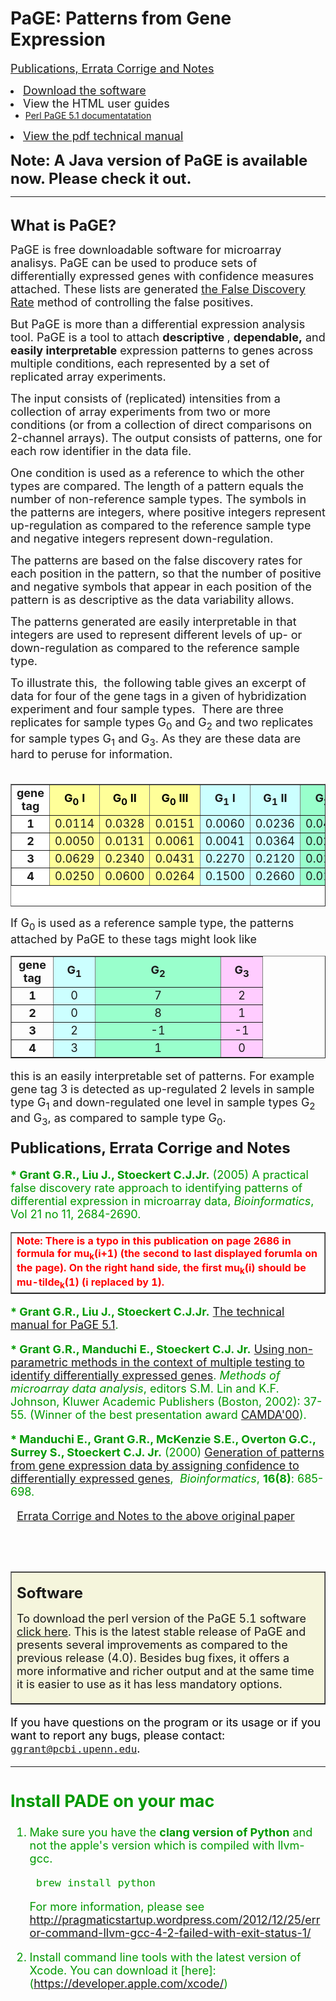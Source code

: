 PaGE: Patterns from Gene Expression
===================================

<a NAME="publications1"></a><font size=+1><a href="#publications2">Publications,
Errata Corrige and Notes</a></font></li>

<li>
<a NAME="software1"></a><font size=+1><a href="#software2">Download the software</a></font></li>

<li><font size=+1>View the HTML user guides</font>
<ul><li><a href="http://www.cbil.upenn.edu/PaGE/doc/perl/PaGE_5.1_documentation.html">Perl PaGE 5.1 documentatation</a>
</ul>

<li><font size=+1><a href="http://www.cbil.upenn.edu/PaGE/doc/PaGE_documentation_technical_manual.pdf">View the pdf technical manual</a></font>


</ul>

<font size=+2><b>Note: A Java version of PaGE is available now. Please check it out.</b></font>

<hr WIDTH="100%">
<br><a NAME="what2"><font size=+2><b>What is PaGE?</b></font>
<p><font size=+1>PaGE is free downloadable software
for microarray analisys.  PaGE
can be used to produce sets of differentially expressed genes with confidence measures attached.
These lists are generated <a href="http://www.cbil.upenn.edu/PaGE/fdr.html">the False Discovery Rate</a> method of controlling the
false positives.

<p><font size=+1>But PaGE is more than a differential expression analysis tool.
PaGE is a tool to attach <b>descriptive </b>, <b>dependable,</b>
and <b>easily interpretable</b> expression patterns to genes across multiple
conditions, each represented by a set of replicated array experiments.

<p><font size=+1>The input consists of (replicated) intensities from a
collection of array experiments from two or more conditions (or from
a collection of direct comparisons on 2-channel arrays).
The output consists of patterns, one for each row
identifier in the data file.

<p>One condition is used as a reference to which the other types are compared.
The length of a pattern equals the
number of non-reference sample types. The symbols in the patterns are integers,
where positive integers represent up-regulation as compared to the reference
sample type and negative integers represent down-regulation.

<p>The patterns are based on the false discovery rates for each position
in the pattern, so that the number
of positive and negative symbols that appear in each position of the pattern
is as descriptive as the data variability allows.</font>

<p>The patterns generated are easily interpretable
in that integers are used to represent different levels of up- or
down-regulation as compared to the reference sample type.

<p> To illustrate this,&nbsp; the following table gives an excerpt of
data for four of the gene tags in a given of hybridization experiment
and four sample types.&nbsp; There are three replicates for sample types
G<sub>0</sub> and G<sub>2</sub> and two replicates for sample types G<sub>1</sub>
and G<sub>3</sub>. As they are these data are hard to peruse for information.</font>
<br>&nbsp;
<table BORDER COLS=11 WIDTH="75%" BGCOLOR="#FFFFFF" NOSAVE >
<tr NOSAVE>
<td NOSAVE>
<center><b><font size=+1>gene tag</font></b></center>
</td>

<td BGCOLOR="#FFFF99" NOSAVE>
<center><b><font color="#000000"><font size=+1>G<sub>0</sub> I</font></font></b></center>
</td>

<td BGCOLOR="#FFFF99" NOSAVE>
<center><b><font color="#000000"><font size=+1>G<sub>0</sub> II</font></font></b></center>
</td>

<td BGCOLOR="#FFFF99" NOSAVE>
<center><b><font color="#000000"><font size=+1>G<sub>0</sub> III</font></font></b></center>
</td>

<td BGCOLOR="#CCFFFF" NOSAVE>
<center><b><font size=+1>G<sub>1</sub> I</font></b></center>
</td>

<td BGCOLOR="#CCFFFF" NOSAVE>
<center><b><font size=+1>G<sub>1</sub> II</font></b></center>
</td>

<td BGCOLOR="#99FFCC" NOSAVE>
<center><b><font size=+1>G<sub>2 </sub>I</font></b></center>
</td>

<td BGCOLOR="#99FFCC" NOSAVE>
<center><b><font size=+1>G<sub>2</sub> II</font></b></center>
</td>

<td BGCOLOR="#99FFCC" NOSAVE>
<center><b><font size=+1>G<sub>2</sub> III</font></b></center>
</td>

<td BGCOLOR="#FFCCFF" NOSAVE>
<center><b><font size=+1>G<sub>3</sub> I</font></b></center>
</td>

<td BGCOLOR="#FFCCFF" NOSAVE>
<center><b><font size=+1>G<sub>3</sub> II</font></b></center>
</td>
</tr>

<tr>
<td>
<center><b><font size=+1>1</font></b></center>
</td>

<td BGCOLOR="#FFFF99" NOSAVE>
<center><font size=+1>0.0114</font></center>
</td>

<td BGCOLOR="#FFFF99" NOSAVE>
<center><font size=+1>0.0328</font></center>
</td>

<td BGCOLOR="#FFFF99" NOSAVE>
<center><font size=+1>0.0151</font></center>
</td>

<td BGCOLOR="#CCFFFF" NOSAVE>
<center><font size=+1>0.0060</font></center>
</td>

<td BGCOLOR="#CCFFFF" NOSAVE>
<center><font size=+1>0.0236</font></center>
</td>

<td BGCOLOR="#99FFCC" NOSAVE>
<center><font size=+1>0.0436</font></center>
</td>

<td BGCOLOR="#99FFCC" NOSAVE>
<center><font size=+1>0.5640</font></center>
</td>

<td BGCOLOR="#99FFCC" NOSAVE>
<center><font size=+1>0.8920</font></center>
</td>

<td BGCOLOR="#FFCCFF" NOSAVE>
<center><font size=+1>0.0639</font></center>
</td>

<td BGCOLOR="#FFCCFF" NOSAVE>
<center><font size=+1>0.2490</font></center>
</td>
</tr>

<tr>
<td>
<center><b><font size=+1>2</font></b></center>
</td>

<td BGCOLOR="#FFFF99" NOSAVE>
<center><font size=+1>0.0050</font></center>
</td>

<td BGCOLOR="#FFFF99" NOSAVE>
<center><font size=+1>0.0131</font></center>
</td>

<td BGCOLOR="#FFFF99" NOSAVE>
<center><font size=+1>0.0061</font></center>
</td>

<td BGCOLOR="#CCFFFF" NOSAVE>
<center><font size=+1>0.0041</font></center>
</td>

<td BGCOLOR="#CCFFFF" NOSAVE>
<center><font size=+1>0.0364</font></center>
</td>

<td BGCOLOR="#99FFCC" NOSAVE>
<center><font size=+1>0.0296</font></center>
</td>

<td BGCOLOR="#99FFCC" NOSAVE>
<center><font size=+1>0.8830</font></center>
</td>

<td BGCOLOR="#99FFCC" NOSAVE>
<center><font size=+1>0.7000</font></center>
</td>

<td BGCOLOR="#FFCCFF" NOSAVE>
<center><font size=+1>0.0199</font></center>
</td>

<td BGCOLOR="#FFCCFF" NOSAVE>
<center><font size=+1>0.1050</font></center>
</td>
</tr>

<tr>
<td>
<center><b><font size=+1>3</font></b></center>
</td>

<td BGCOLOR="#FFFF99" NOSAVE>
<center><font size=+1>0.0629</font></center>
</td>

<td BGCOLOR="#FFFF99" NOSAVE>
<center><font size=+1>0.2340</font></center>
</td>

<td BGCOLOR="#FFFF99" NOSAVE>
<center><font size=+1>0.0431</font></center>
</td>

<td BGCOLOR="#CCFFFF" NOSAVE>
<center><font size=+1>0.2270</font></center>
</td>

<td BGCOLOR="#CCFFFF" NOSAVE>
<center><font size=+1>0.2120</font></center>
</td>

<td BGCOLOR="#99FFCC" NOSAVE>
<center><font size=+1>0.0105</font></center>
</td>

<td BGCOLOR="#99FFCC" NOSAVE>
<center><font size=+1>0.1400</font></center>
</td>

<td BGCOLOR="#99FFCC" NOSAVE>
<center><font size=+1>0.0243</font></center>
</td>

<td BGCOLOR="#FFCCFF" NOSAVE>
<center><font size=+1>0.0117</font></center>
</td>

<td BGCOLOR="#FFCCFF" NOSAVE>
<center><font size=+1>0.0907</font></center>
</td>
</tr>

<tr NOSAVE>
<td>
<center><b><font size=+1>4</font></b></center>
</td>

<td BGCOLOR="#FFFF99" NOSAVE>
<center><font size=+1>0.0250</font></center>
</td>

<td BGCOLOR="#FFFF99" NOSAVE>
<center><font size=+1>0.0600</font></center>
</td>

<td BGCOLOR="#FFFF99" NOSAVE>
<center><font size=+1>0.0264</font></center>
</td>

<td BGCOLOR="#CCFFFF" NOSAVE>
<center><font size=+1>0.1500</font></center>
</td>

<td BGCOLOR="#CCFFFF" NOSAVE>
<center><font size=+1>0.2660</font></center>
</td>

<td BGCOLOR="#99FFCC" NOSAVE>
<center><font size=+1>0.0134</font></center>
</td>

<td BGCOLOR="#99FFCC" NOSAVE>
<center><font size=+1>0.1860</font></center>
</td>

<td BGCOLOR="#99FFCC" NOSAVE>
<center><font size=+1>0.0851</font></center>
</td>

<td BGCOLOR="#FFCCFF" NOSAVE>
<center><font size=+1>0.0172</font></center>
</td>

<td BGCOLOR="#FFCCFF" NOSAVE>
<center><font size=+1>0.0112</font></center>
</td>
</tr>

<caption ALIGN=BOTTOM>&nbsp;</caption>
</table>
<font size=+1>If G<sub>0 </sub>is used as a reference sample type, the
patterns attached by PaGE to these tags might look like</font>
<center><table BORDER COLS=4 NOSAVE >
<tr NOSAVE>
<td WIDTH="50" NOSAVE>
<center><b><font size=+1>gene tag</font></b></center>
</td>

<td WIDTH="50" BGCOLOR="#CCFFFF" NOSAVE>
<center><b><font size=+1>G<sub>1</sub></font></b></center>
</td>

<td WIDTH="50" BGCOLOR="#99FFCC" NOSAVE>
<center><b><font size=+1>G<sub>2</sub></font></b></center>
</td>

<td WIDTH="50" BGCOLOR="#FFCCFF" NOSAVE>
<center><b><font size=+1>G<sub>3</sub></font></b></center>
</td>
</tr>

<tr>
<td>
<center><b><font size=+1>1</font></b></center>
</td>

<td BGCOLOR="#CCFFFF" NOSAVE>
<center><font size=+1>0</font></center>
</td>

<td BGCOLOR="#99FFCC" NOSAVE>
<center><font size=+1>7</font></center>
</td>

<td BGCOLOR="#FFCCFF" NOSAVE>
<center><font size=+1>2</font></center>
</td>
</tr>

<tr>
<td>
<center><b><font size=+1>2</font></b></center>
</td>

<td BGCOLOR="#CCFFFF" NOSAVE>
<center><font size=+1>0</font></center>
</td>

<td BGCOLOR="#99FFCC" NOSAVE>
<center><font size=+1>8</font></center>
</td>

<td BGCOLOR="#FFCCFF" NOSAVE>
<center><font size=+1>1</font></center>
</td>
</tr>

<tr NOSAVE>
<td>
<center><b><font size=+1>3</font></b></center>
</td>

<td BGCOLOR="#CCFFFF" NOSAVE>
<center><font size=+1>2</font></center>
</td>

<td WIDTH="50%" BGCOLOR="#99FFCC" NOSAVE>
<center><font size=+1>-1</font></center>
</td>

<td BGCOLOR="#FFCCFF" NOSAVE>
<center><font size=+1>-1</font></center>
</td>
</tr>

<tr NOSAVE>
<td>
<center><b><font size=+1>4</font></b></center>
</td>

<td BGCOLOR="#CCFFFF" NOSAVE>
<center><font size=+1>3</font></center>
</td>

<td BGCOLOR="#99FFCC" NOSAVE>
<center><font size=+1>1</font></center>
</td>

<td ALIGN=CENTER VALIGN=CENTER WIDTH="50" BGCOLOR="#FFCCFF" NOSAVE>
<center><font size=+1>0</font></center>
</td>
</tr>
</table></center>

<p><font size=+1>this is an easily interpretable set of patterns. For example
gene tag 3 is detected as up-regulated 2 levels in sample type G<sub>1</sub>
and down-regulated one level in sample types G<sub>2</sub> and G<sub>3</sub>,
as compared to sample type G<sub>0</sub>.</font>

<p><a NAME="publications2"><font size=+2><b>Publications, Errata Corrige and Notes</b></font>

<p><font color="#009900"><font size=+1><b>* Grant G.R., Liu J., Stoeckert C.J.Jr.</b> (2005) A practical false discovery rate approach to identifying patterns of differential expression in microarray data, <i>Bioinformatics</i>, Vol 21 no 11, 2684-2690.</font>

<p>
<table border=1><tr><td><font color=red><b>Note: There is a typo in this publication on page 2686 in formula for mu<sub>k</sub>(i+1) (the second to last displayed forumla on the page).  On the right hand side, the first mu<sub>k</sub>(i) should be  mu-tilde<sub>k</sub>(1) (i replaced by 1).</font></b></td></tr></table>

<p><font color="#009900"><font size=+1><b>* Grant G.R., Liu J., Stoeckert C.J.Jr.</b>  <a href="http://www.cbil.upenn.edu/PaGE/doc/PaGE_documentation_technical_manual.pdf">The technical manual for PaGE 5.1</a>.</font>

<p><font color="#009900"><font size=+1><b>* Grant G.R., Manduchi E., Stoeckert C.J. Jr.</b>  <A HREF="http://www.cbil.upenn.edu/PaGE/camda.pdf">Using non-parametric methods in the context of multiple testing to identify differentially expressed genes</A>. <i>Methods of microarray data analysis</i>, editors
S.M. Lin and K.F. Johnson, Kluwer Academic Publishers (Boston, 2002):
37-55. (Winner of the best presentation award <A
HREF=http://www.bioinformatics.duke.edu/camda>CAMDA'00</A>).

<p><font color="#009900"><font size=+1><b>* Manduchi E., Grant G.R., McKenzie
S.E., Overton G.C., Surrey S., Stoeckert C.J. Jr.</b> (2000) <A HREF="http://bioinformatics.oupjournals.org/cgi/reprint/16/8/685">Generation
of patterns from gene expression data by assigning confidence to differentially
expressed genes</A>,&nbsp; <i>Bioinformatics</i>, <b>16(8)</b>: 685-698.</font></font>
<p>&nbsp;&nbsp;<font size=+1><a href="http://www.cbil.upenn.edu/PaGE/errata.html">Errata Corrige and Notes to the above original paper</a></font>



<font color=black>

<br>&nbsp;<br>

<table cellpadding=4 border>
<tr bgcolor=beige><td>
<p><a NAME="software2"><font size=+2><b>Software</b></font></p>
<p><font size=+1>To download the perl version of the PaGE 5.1 software <a href="http://www.cbil.upenn.edu/PaGE/licensedcode.html">click here</a>. This is the latest stable release of PaGE and presents several improvements as compared to the previous release (4.0).  Besides bug fixes, it offers a more informative and richer output and at the same time it is easier to use as it has less mandatory options.</p>
</td>
</tr>
</table>

If you have questions on the program or its usage or if you want to report any bugs, please contact: <tt><a href="mailto:ggrant@pcbi.upenn.edu">ggrant@pcbi.upenn.edu</a></tt>.</font>

-----

## Install PADE on your mac
1. Make sure you have the **clang version of Python** and not the apple's version which is compiled with llvm-gcc. 
		
		brew install python

	For more information, please see <http://pragmaticstartup.wordpress.com/2012/12/25/error-command-llvm-gcc-4-2-failed-with-exit-status-1/>

2. Install command line tools with the latest version of Xcode. You can download it [here]:(https://developer.apple.com/xcode/)
